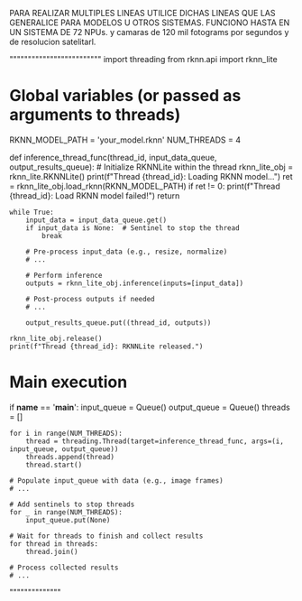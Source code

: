 PARA REALIZAR MULTIPLES LINEAS UTILICE DICHAS LINEAS QUE LAS GENERALICE PARA MODELOS U OTROS SISTEMAS. FUNCIONO HASTA EN UN SISTEMA DE 72 NPUs.  y camaras de 120 mil fotograms por segundos y de resolucion satelitarl.


"""""""""""""""""""""""""
import threading
from rknn.api import rknn_lite

# Global variables (or passed as arguments to threads)
RKNN_MODEL_PATH = 'your_model.rknn'
NUM_THREADS = 4

def inference_thread_func(thread_id, input_data_queue, output_results_queue):
    # Initialize RKNNLite within the thread
    rknn_lite_obj = rknn_lite.RKNNLite()
    print(f"Thread {thread_id}: Loading RKNN model...")
    ret = rknn_lite_obj.load_rknn(RKNN_MODEL_PATH)
    if ret != 0:
        print(f"Thread {thread_id}: Load RKNN model failed!")
        return

    while True:
        input_data = input_data_queue.get()
        if input_data is None:  # Sentinel to stop the thread
            break

        # Pre-process input_data (e.g., resize, normalize)
        # ...

        # Perform inference
        outputs = rknn_lite_obj.inference(inputs=[input_data])

        # Post-process outputs if needed
        # ...

        output_results_queue.put((thread_id, outputs))

    rknn_lite_obj.release()
    print(f"Thread {thread_id}: RKNNLite released.")

# Main execution
if __name__ == '__main__':
    input_queue = Queue()
    output_queue = Queue()
    threads = []

    for i in range(NUM_THREADS):
        thread = threading.Thread(target=inference_thread_func, args=(i, input_queue, output_queue))
        threads.append(thread)
        thread.start()

    # Populate input_queue with data (e.g., image frames)
    # ...

    # Add sentinels to stop threads
    for _ in range(NUM_THREADS):
        input_queue.put(None)

    # Wait for threads to finish and collect results
    for thread in threads:
        thread.join()

    # Process collected results
    # ...
""""""""""""""
